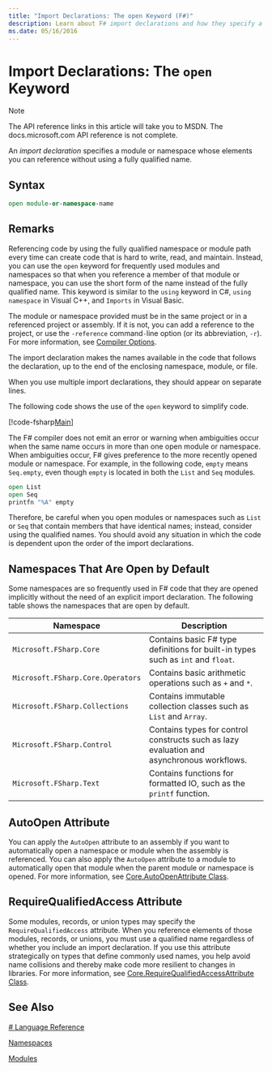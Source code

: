 ```yaml
---
title: "Import Declarations: The open Keyword (F#)"
description: Learn about F# import declarations and how they specify a module or namespace whose elements you can reference without using a fully qualified name.
ms.date: 05/16/2016
---
```

# Import Declarations: The `open` Keyword

> [!NOTE]
> The API reference links in this article will take you to MSDN.  The docs.microsoft.com API reference is not complete.

An *import declaration* specifies a module or namespace whose elements you can reference without using a fully qualified name.


## Syntax

```fsharp
open module-or-namespace-name
```

## Remarks
Referencing code by using the fully qualified namespace or module path every time can create code that is hard to write, read, and maintain. Instead, you can use the `open` keyword for frequently used modules and namespaces so that when you reference a member of that module or namespace, you can use the short form of the name instead of the fully qualified name. This keyword is similar to the `using` keyword in C#, `using namespace` in Visual C++, and `Imports` in Visual Basic.

The module or namespace provided must be in the same project or in a referenced project or assembly. If it is not, you can add a reference to the project, or use the `-reference` command`-`line option (or its abbreviation, `-r`). For more information, see [Compiler Options](compiler-options.md).

The import declaration makes the names available in the code that follows the declaration, up to the end of the enclosing namespace, module, or file.

When you use multiple import declarations, they should appear on separate lines.

The following code shows the use of the `open` keyword to simplify code.

[!code-fsharp[Main](../../../samples/snippets/fsharp/lang-ref-2/snippet6801.fs)]

The F# compiler does not emit an error or warning when ambiguities occur when the same name occurs in more than one open module or namespace. When ambiguities occur, F# gives preference to the more recently opened module or namespace. For example, in the following code, `empty` means `Seq.empty`, even though `empty` is located in both the `List` and `Seq` modules.

```fsharp
open List
open Seq
printfn "%A" empty
```

Therefore, be careful when you open modules or namespaces such as `List` or `Seq` that contain members that have identical names; instead, consider using the qualified names. You should avoid any situation in which the code is dependent upon the order of the import declarations.


## Namespaces That Are Open by Default
Some namespaces are so frequently used in F# code that they are opened implicitly without the need of an explicit import declaration. The following table shows the namespaces that are open by default.

|Namespace|Description|
|---------|-----------|
|`Microsoft.FSharp.Core`|Contains basic F# type definitions for built-in types such as `int` and `float`.|
|`Microsoft.FSharp.Core.Operators`|Contains basic arithmetic operations such as `+` and `*`.|
|`Microsoft.FSharp.Collections`|Contains immutable collection classes such as `List` and `Array`.|
|`Microsoft.FSharp.Control`|Contains types for control constructs such as lazy evaluation and asynchronous workflows.|
|`Microsoft.FSharp.Text`|Contains functions for formatted IO, such as the `printf` function.|

## AutoOpen Attribute
You can apply the `AutoOpen` attribute to an assembly if you want to automatically open a namespace or module when the assembly is referenced. You can also apply the `AutoOpen` attribute to a module to automatically open that module when the parent module or namespace is opened. For more information, see [Core.AutoOpenAttribute Class](https://msdn.microsoft.com/visualfsharpdocs/conceptual/core.autoopenattribute-class-%5bfsharp%5d).


## RequireQualifiedAccess Attribute
Some modules, records, or union types may specify the `RequireQualifiedAccess` attribute. When you reference elements of those modules, records, or unions, you must use a qualified name regardless of whether you include an import declaration. If you use this attribute strategically on types that define commonly used names, you help avoid name collisions and thereby make code more resilient to changes in libraries. For more information, see [Core.RequireQualifiedAccessAttribute Class](https://msdn.microsoft.com/visualfsharpdocs/conceptual/core.requirequalifiedaccessattribute-class-%5Bfsharp%5D).


## See Also
[# Language Reference](index.md)

[Namespaces](namespaces.md)

[Modules](modules.md)

